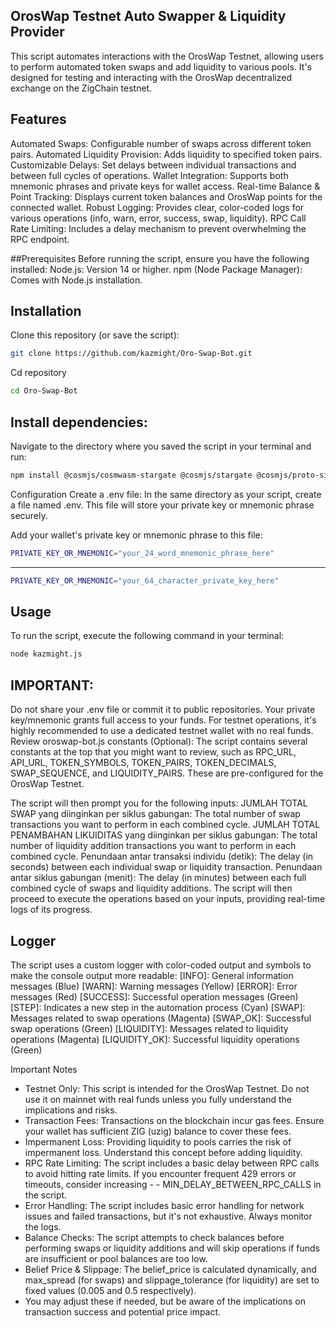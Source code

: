 ## OrosWap Testnet Auto Swapper & Liquidity Provider
This script automates interactions with the OrosWap Testnet, allowing users to perform automated token swaps and add liquidity to various pools. It's designed for testing and interacting with the OrosWap decentralized exchange on the ZigChain testnet.

## Features
Automated Swaps: Configurable number of swaps across different token pairs.
Automated Liquidity Provision: Adds liquidity to specified token pairs.
Customizable Delays: Set delays between individual transactions and between full cycles of operations.
Wallet Integration: Supports both mnemonic phrases and private keys for wallet access.
Real-time Balance & Point Tracking: Displays current token balances and OrosWap points for the connected wallet.
Robust Logging: Provides clear, color-coded logs for various operations (info, warn, error, success, swap, liquidity).
RPC Call Rate Limiting: Includes a delay mechanism to prevent overwhelming the RPC endpoint.

##Prerequisites
Before running the script, ensure you have the following installed:
Node.js: Version 14 or higher.
npm (Node Package Manager): Comes with Node.js installation.

## Installation
Clone this repository (or save the script):
```bash
git clone https://github.com/kazmight/Oro-Swap-Bot.git
```
Cd repository
```bash
cd Oro-Swap-Bot
```

## Install dependencies:
Navigate to the directory where you saved the script in your terminal and run:
```bash
npm install @cosmjs/cosmwasm-stargate @cosmjs/stargate @cosmjs/proto-signing dotenv
```

Configuration
Create a .env file:
In the same directory as your script, create a file named .env. This file will store your private key or mnemonic phrase securely.

Add your wallet's private key or mnemonic phrase to this file:
```bash
PRIVATE_KEY_OR_MNEMONIC="your_24_word_mnemonic_phrase_here"
```
-----------------------------------------------------------
```bash
PRIVATE_KEY_OR_MNEMONIC="your_64_character_private_key_here"
```

## Usage
To run the script, execute the following command in your terminal:
```bash
node kazmight.js
```

## IMPORTANT:

Do not share your .env file or commit it to public repositories. Your private key/mnemonic grants full access to your funds.
For testnet operations, it's highly recommended to use a dedicated testnet wallet with no real funds.
Review oroswap-bot.js constants (Optional):
The script contains several constants at the top that you might want to review, such as 
RPC_URL, API_URL, TOKEN_SYMBOLS, TOKEN_PAIRS, TOKEN_DECIMALS, SWAP_SEQUENCE, and LIQUIDITY_PAIRS. 
These are pre-configured for the OrosWap Testnet.


The script will then prompt you for the following inputs:
JUMLAH TOTAL SWAP yang diinginkan per siklus gabungan: The total number of swap transactions you want to perform in each combined cycle.
JUMLAH TOTAL PENAMBAHAN LIKUIDITAS yang diinginkan per siklus gabungan: The total number of liquidity addition transactions you want to perform in each combined cycle.
Penundaan antar transaksi individu (detik): The delay (in seconds) between each individual swap or liquidity transaction.
Penundaan antar siklus gabungan (menit): The delay (in minutes) between each full combined cycle of swaps and liquidity additions.
The script will then proceed to execute the operations based on your inputs, providing real-time logs of its progress.

## Logger
The script uses a custom logger with color-coded output and symbols to make the console output more readable:
[INFO]: General information messages (Blue)
[WARN]: Warning messages (Yellow)
[ERROR]: Error messages (Red)
[SUCCESS]: Successful operation messages (Green)
[STEP]: Indicates a new step in the automation process (Cyan)
[SWAP]: Messages related to swap operations (Magenta)
[SWAP_OK]: Successful swap operations (Green)
[LIQUIDITY]: Messages related to liquidity operations (Magenta)
[LIQUIDITY_OK]: Successful liquidity operations (Green)

Important Notes
- Testnet Only: This script is intended for the OrosWap Testnet. Do not use it on mainnet with real funds unless you fully understand the implications and risks.
- Transaction Fees: Transactions on the blockchain incur gas fees. Ensure your wallet has sufficient ZIG (uzig) balance to cover these fees.
- Impermanent Loss: Providing liquidity to pools carries the risk of impermanent loss. Understand this concept before adding liquidity.
- RPC Rate Limiting: The script includes a basic delay between RPC calls to avoid hitting rate limits. If you encounter frequent 429 errors or timeouts, consider increasing - - MIN_DELAY_BETWEEN_RPC_CALLS in the script.
- Error Handling: The script includes basic error handling for network issues and failed transactions, but it's not exhaustive. Always monitor the logs.
- Balance Checks: The script attempts to check balances before performing swaps or liquidity additions and will skip operations if funds are insufficient or pool balances are too low.
- Belief Price & Slippage: The belief_price is calculated dynamically, and max_spread (for swaps) and slippage_tolerance (for liquidity) are set to fixed values (0.005 and 0.5 respectively). 
- You may adjust these if needed, but be aware of the implications on transaction success and potential price impact.
